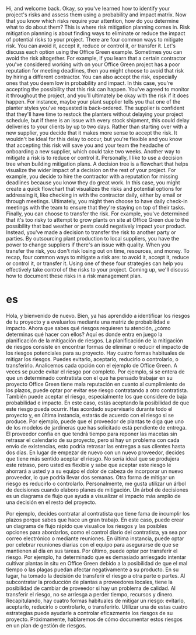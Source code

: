 Hi, and welcome back. Okay, so you've learned how to identify your project's risks and assess them using a probability and impact matrix. Now that you know which risks require your attention, how do you determine what to do about them? This is where risk mitigation planning comes in. Risk mitigation planning is about finding ways to eliminate or reduce the impact of potential risks to your project. There are four common ways to mitigate risk. You can avoid it, accept it, reduce or control it, or transfer it. Let's discuss each option using the Office Green example. Sometimes you can avoid the risk altogether. For example, if you learn that a certain contractor you've considered working with on your Office Green project has a poor reputation for meeting deadlines, then you might choose to avoid that risk by hiring a different contractor. You can also accept the risk, especially ones that you deem low in probability and impact. In this case, you're accepting the possibility that this risk can happen. You've agreed to monitor it throughout the project, and you'll ultimately be okay with the risk if it does happen. For instance, maybe your plant supplier tells you that one of the planter styles you've requested is back-ordered. The supplier is confident that they'll have time to restock the planters without delaying your project schedule, but if there is an issue with every stock shipment, this could delay deliveries to your clients by up to two days. Rather than starting over with a new supplier, you decide that it makes more sense to accept the risk. It wouldn't be ideal for this delay to occur, but you're flexible and you know that accepting this risk will save you and your team the headache of onboarding a new supplier, which could take two weeks. Another way to mitigate a risk is to reduce or control it. Personally, I like to use a decision tree when building mitigation plans. A decision tree is a flowchart that helps visualize the wider impact of a decision on the rest of your project. For example, you decide to hire the contractor with a reputation for missing deadlines because you know they do great work. In this case, you might create a quick flowchart that visualizes the risks and potential options for addressing it, like checking in with the contractor daily, either by email or through meetings. Ultimately, you might then choose to have daily check-in meetings with the team to ensure that they're staying on top of their tasks. Finally, you can choose to transfer the risk. For example, you've determined that it's too risky to attempt to grow plants on site at Office Green due to the possibility that bad weather or pests could negatively impact your product. Instead, you've made a decision to transfer the risk to another party or parties. By outsourcing plant production to local suppliers, you have the power to change suppliers if there's an issue with quality. When you transfer the risk, you don't risk losing out on time, resources, and money. To recap, four common ways to mitigate a risk are: to avoid it, accept it, reduce or control it, or transfer it. Using one of these four strategies can help you effectively take control of the risks to your project. Coming up, we'll discuss how to document these risks in a risk management plan.
# es
Hola, y bienvenido de nuevo. Bien, ya has aprendido a identificar los riesgos de tu proyecto y a evaluarlos mediante una matriz de probabilidad e impacto.
Ahora que sabes qué riesgos requieren tu atención, ¿cómo determinas qué hacer con ellos?
Aquí es donde entra en juego la planificación de la mitigación de riesgos.
La planificación de la mitigación de riesgos consiste en encontrar formas de eliminar o reducir el impacto de los riesgos potenciales para su proyecto.
Hay cuatro formas habituales de mitigar los riesgos.
Puedes evitarlo, aceptarlo, reducirlo o controlarlo, o transferirlo.
Analicemos cada opción con el ejemplo de Office Green.
A veces se puede evitar el riesgo por completo. Por ejemplo, si se entera de que un determinado contratista con el que ha pensado trabajar en su proyecto Office Green tiene mala reputación en cuanto al cumplimiento de los plazos, puede optar por evitar ese riesgo contratando a otro contratista.
También puede aceptar el riesgo, especialmente los que considere de baja probabilidad e impacto. En este caso, estás aceptando la posibilidad de que este riesgo pueda ocurrir.
Has acordado supervisarlo durante todo el proyecto y, en última instancia, estarás de acuerdo con el riesgo si se produce.
Por ejemplo, puede que el proveedor de plantas te diga que uno de los modelos de jardineras que has solicitado está pendiente de entrega. El proveedor confía en que tendrá tiempo para reponer las macetas sin retrasar el calendario de su proyecto, pero si hay un problema con cada envío de existencias, esto podría retrasar las entregas a sus clientes hasta dos días. En lugar de empezar de nuevo con un nuevo proveedor, decides que tiene más sentido aceptar el riesgo. No sería ideal que se produjera este retraso, pero usted es flexible y sabe que aceptar este riesgo le ahorrará a usted y a su equipo el dolor de cabeza de incorporar un nuevo proveedor, lo que podría llevar dos semanas.
Otra forma de mitigar un riesgo es reducirlo o controlarlo. Personalmente, me gusta utilizar un árbol de decisiones cuando elaboro planes de mitigación. Un árbol de decisiones es un diagrama de flujo que ayuda a visualizar el impacto más amplio de una decisión en el resto del proyecto. 

Por ejemplo, decides contratar al contratista que tiene fama de incumplir los plazos porque sabes que hace un gran trabajo. En este caso, puede crear un diagrama de flujo rápido que visualice los riesgos y las posibles opciones para abordarlos, como el control diario del contratista, ya sea por correo electrónico o mediante reuniones. En última instancia, puede optar por celebrar reuniones diarias con el equipo para asegurarse de que se mantienen al día en sus tareas.
Por último, puede optar por transferir el riesgo.
Por ejemplo, ha determinado que es demasiado arriesgado intentar cultivar plantas in situ en Office Green debido a la posibilidad de que el mal tiempo o las plagas puedan afectar negativamente a su producto. En su lugar, ha tomado la decisión de transferir el riesgo a otra parte o partes. Al subcontratar la producción de plantas a proveedores locales, tiene la posibilidad de cambiar de proveedor si hay un problema de calidad. Al transferir el riesgo, no se arriesga a perder tiempo, recursos y dinero. Recapitulando, hay cuatro formas habituales de mitigar un riesgo: evitarlo, aceptarlo, reducirlo o controlarlo, o transferirlo. Utilizar una de estas cuatro estrategias puede ayudarle a controlar eficazmente los riesgos de su proyecto. Próximamente, hablaremos de cómo documentar estos riesgos en un plan de gestión de riesgos.
